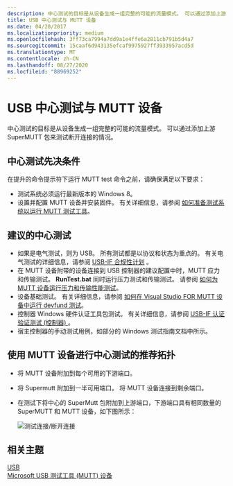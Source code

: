 ```yaml
---
description: 中心测试的目标是从设备生成一组完整的可能的流量模式。 可以通过添加上游 SuperMUTT 包来测试断开连接的情况。
title: USB 中心测试与 MUTT 设备
ms.date: 04/20/2017
ms.localizationpriority: medium
ms.openlocfilehash: 3ff73ca7994a7dd9a1e4ffe6a2811cb791b5d4a7
ms.sourcegitcommit: 15caaf6d943135efcaf9975927ff3933957acd5d
ms.translationtype: MT
ms.contentlocale: zh-CN
ms.lasthandoff: 08/27/2020
ms.locfileid: "88969252"
---
```

# <a name="usb-hub-testing-with-mutt-devices"></a>USB 中心测试与 MUTT 设备


中心测试的目标是从设备生成一组完整的可能的流量模式。 可以通过添加上游 SuperMUTT 包来测试断开连接的情况。

## <a name="hub-testing-prerequisites"></a>中心测试先决条件


在提升的命令提示符下运行 MUTT test 命令之前，请确保满足以下要求：

-   测试系统必须运行最新版本的 Windows 8。
-   设置并配置 MUTT 设备并安装固件。 有关详细信息，请参阅 [如何准备测试系统以运行 MUTT 测试工具](mutt-testing-options.md)。

## <a name="recommended-hub-tests"></a>建议的中心测试


-   如果是电气测试，则为 USB。 所有测试都是以协议和状态为重点的。 有关电气测试的详细信息，请参阅 [USB-IF 合规性计划](https://www.usb.org/compliance) 。
-   在 MUTT 设备附带的设备连接到 USB 控制器的建议配置中时，MUTT 应力和传输测试。 **RunTest.bat** 同时运行压力测试和传输测试。 请参阅 [如何为 MUTT 设备运行压力和传输性能测试](how-to-run-stress-and-transfer-and-super-mutt-performance-tests-for-mutt-devices.md)。
-   设备基础测试。 有关详细信息，请参阅 [如何在 Visual Studio FOR MUTT 设备中运行 devfund 测试](how-to-run-device-fundamental-tests-in-visual-studio-for-connected-mutt-devices.md)。
-   控制器 Windows 硬件认证工具包测试。 有关详细信息，请参阅 [USB-IF 认证验证测试 (控制器) ](https://go.microsoft.com/fwlink/p/?linkid=316509)。
-   宿主控制器的手动测试用例，如部分的 Windows 测试指南文档中所示。

## <a name="recommended-topologies-for-hub-testing-with-mutt-devices"></a>使用 MUTT 设备进行中心测试的推荐拓扑


-   将 MUTT 设备附加到每个可用的下游端口。
-   将 Supermutt 附加到一半可用端口。 将 MUTT 设备连接到剩余端口。
-   在测试下将中心的 SuperMutt 包附加到上游端口，下游端口具有相同数量的 SuperMUTT 和 MUTT 设备，如下图所示：

    ![测试连接/断开连接](images/fig14-topology-connect-disconnect.png)

## <a name="related-topics"></a>相关主题
[USB](https://docs.microsoft.com/windows-hardware/drivers/)  
[Microsoft USB 测试工具 (MUTT) 设备](microsoft-usb-test-tool--mutt--devices.md)  



